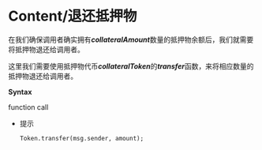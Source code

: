# Content/退还抵押物

在我们确保调用者确实拥有***collateralAmount***数量的抵押物余额后，我们就需要将抵押物退还给调用者。

这里我们需要使用抵押物代币***collateralToken***的***transfer***函数，来将相应数量的抵押物退还给调用者。

**Syntax**

function call

- 提示
    
    ```solidity
    Token.transfer(msg.sender, amount);
    ```
    
